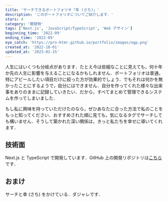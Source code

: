 ```yaml
---
title: 'サーチできるポートフォリオ「幸 (さち)」'
description: 'このポートフォリオについてご紹介します．'
stars: 4
category: '開発物'
tags: ['Next.js', 'JavaScript/TypeScript', 'Web デザイン']
beginning_time: '2022-09'
ending_time: '2022-09'
eye_catch: 'https://pro-ktmr.github.io/portfolio/images/ogp.png'
created_at: '2022-10-01'
updated_at: '2023-01-15'
---
```


人生にはいくつも分岐点があります．たとえ今は些細なことに見えても，何十年か先の人生に影響を与えることになるかもしれません．ポートフォリオは普通，特にアピールしたい項目だけに絞った方が効果的でしょう．でもそれは何かを無かったことにするようで，自分にはできません．自分を作ってくれた様々な出来事をありのままに記録していきたい．だから，すべてまとめて管理できるシステムを作ってしまいました．

もし私に興味を持っていただけたのなら，ぜひあなたに合った方法で私のことをもっと知ってください．おすすめされた順に見ても，気になるタグでサーチしても構いません．そうして築かれた深い関係は，きっと私たちを幸せに導いてくれます．

## 技術面

Next.js と TypeScript で開発しています．GitHub 上の開発リポジトリは[こちら](https://github.com/Pro-ktmr/aoj-pck)です．

## おまけ

サーチと幸 (さち) をかけている．ダジャレです．
